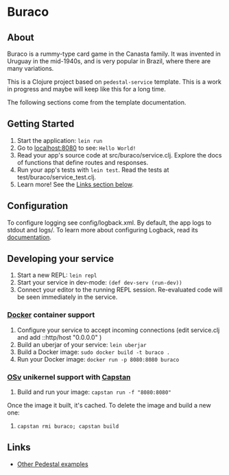 # Buraco

## About
Buraco is a rummy-type card game in the Canasta family. It was invented in Uruguay in the mid-1940s, and is very popular in Brazil, where there are many variations.

This is a Clojure project based on `pedestal-service` template. This is a work in progress and maybe will keep like this for a long time.

The following sections come from the template documentation.

## Getting Started

1. Start the application: `lein run`
2. Go to [localhost:8080](http://localhost:8080/) to see: `Hello World!`
3. Read your app's source code at src/buraco/service.clj. Explore the docs of functions
   that define routes and responses.
4. Run your app's tests with `lein test`. Read the tests at test/buraco/service_test.clj.
5. Learn more! See the [Links section below](#links).


## Configuration

To configure logging see config/logback.xml. By default, the app logs to stdout and logs/.
To learn more about configuring Logback, read its [documentation](http://logback.qos.ch/documentation.html).


## Developing your service

1. Start a new REPL: `lein repl`
2. Start your service in dev-mode: `(def dev-serv (run-dev))`
3. Connect your editor to the running REPL session.
   Re-evaluated code will be seen immediately in the service.

### [Docker](https://www.docker.com/) container support

1. Configure your service to accept incoming connections (edit service.clj and add  ::http/host "0.0.0.0" )
2. Build an uberjar of your service: `lein uberjar`
3. Build a Docker image: `sudo docker build -t buraco .`
4. Run your Docker image: `docker run -p 8080:8080 buraco`

### [OSv](http://osv.io/) unikernel support with [Capstan](http://osv.io/capstan/)

1. Build and run your image: `capstan run -f "8080:8080"`

Once the image it built, it's cached.  To delete the image and build a new one:

1. `capstan rmi buraco; capstan build`


## Links
* [Other Pedestal examples](http://pedestal.io/samples)
